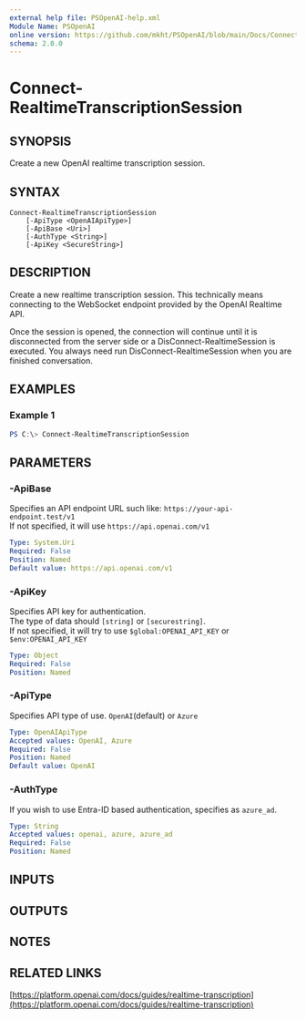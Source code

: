 ```yaml
---
external help file: PSOpenAI-help.xml
Module Name: PSOpenAI
online version: https://github.com/mkht/PSOpenAI/blob/main/Docs/Connect-RealtimeTranscriptionSession.md
schema: 2.0.0
---
```


# Connect-RealtimeTranscriptionSession

## SYNOPSIS
Create a new OpenAI realtime transcription session.

## SYNTAX

```
Connect-RealtimeTranscriptionSession
    [-ApiType <OpenAIApiType>]
    [-ApiBase <Uri>]
    [-AuthType <String>]
    [-ApiKey <SecureString>]
```

## DESCRIPTION
Create a new realtime transcription session. This technically means connecting to the WebSocket endpoint provided by the OpenAI Realtime API.

Once the session is opened, the connection will continue until it is disconnected from the server side or a DisConnect-RealtimeSession is executed. You always need run DisConnect-RealtimeSession when you are finished conversation.

## EXAMPLES

### Example 1
```powershell
PS C:\> Connect-RealtimeTranscriptionSession
```

## PARAMETERS

### -ApiBase
Specifies an API endpoint URL such like: `https://your-api-endpoint.test/v1`  
If not specified, it will use `https://api.openai.com/v1`

```yaml
Type: System.Uri
Required: False
Position: Named
Default value: https://api.openai.com/v1
```

### -ApiKey
Specifies API key for authentication.  
The type of data should `[string]` or `[securestring]`.  
If not specified, it will try to use `$global:OPENAI_API_KEY` or `$env:OPENAI_API_KEY`

```yaml
Type: Object
Required: False
Position: Named
```

### -ApiType
Specifies API type of use. `OpenAI`(default) or `Azure`

```yaml
Type: OpenAIApiType
Accepted values: OpenAI, Azure
Required: False
Position: Named
Default value: OpenAI
```

### -AuthType
If you wish to use Entra-ID based authentication, specifies as `azure_ad`.

```yaml
Type: String
Accepted values: openai, azure, azure_ad
Required: False
Position: Named
```

## INPUTS

## OUTPUTS

## NOTES

## RELATED LINKS

[https://platform.openai.com/docs/guides/realtime-transcription](https://platform.openai.com/docs/guides/realtime-transcription)

